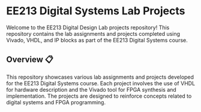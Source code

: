 # EE213 Digital Systems Lab Projects

Welcome to the EE213 Digital Design Lab projects repository! This repository contains the lab assignments and projects completed using Vivado, VHDL, and IP blocks as part of the EE213 Digital Systems course.

## Overview 📋

This repository showcases various lab assignments and projects developed for the EE213 Digital Systems course. Each project involves the use of VHDL for hardware description and the Vivado tool for FPGA synthesis and implementation. The projects are designed to reinforce concepts related to digital systems and FPGA programming.
